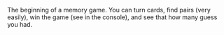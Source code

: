 The beginning of a memory game.
You can turn cards, find pairs (very easily), win the game (see in the console), and see that how many guess you had.
